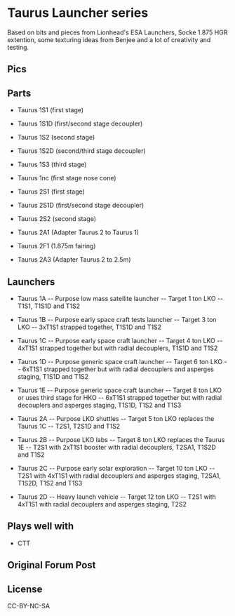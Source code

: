 # Taurus Launcher series
Based on bits and pieces from Lionhead's ESA Launchers, Socke 1.875 HGR extention,
some texturing ideas from Benjee and a lot of creativity and testing.

## Pics
<to be added>

## Parts
- Taurus 1S1 (first stage)
- Taurus 1S1D (first/second stage decoupler)
- Taurus 1S2 (second stage)
- Taurus 1S2D (second/third stage decoupler)
- Taurus 1S3 (third stage)
- Taurus 1nc (first stage nose cone)

- Taurus 2S1 (first stage)
- Taurus 2S1D (first/second stage decoupler)
- Taurus 2S2 (second stage)
- Taurus 2A1 (Adapter Taurus 2 to Taurus 1)
- Taurus 2F1 (1.875m fairing)
- Taurus 2A3 (Adapter Taurus 2 to 2.5m)

## Launchers
- Taurus 1A
-- Purpose low mass satellite launcher
-- Target 1 ton LKO
-- T1S1, T1S1D and T1S2

- Taurus 1B
-- Purpose early space craft tests launcher
-- Target 3 ton LKO
-- 3xT1S1 strapped together, T1S1D and T1S2

- Taurus 1C
-- Purpose early space craft launcher
-- Target 4 ton LKO
-- 4xT1S1 strapped together but with radial decouplers, T1S1D and T1S2

- Taurus 1D
-- Purpose generic space craft launcher
-- Target 6 ton LKO
-- 6xT1S1 strapped together but with radial decouplers and asperges staging, T1S1D and T1S2

- Taurus 1E
-- Purpose generic space craft launcher
-- Target 8 ton LKO or uses third stage for HKO
-- 6xT1S1 strapped together but with radial decouplers and asperges staging, T1S1D, T1S2 and T1S3

- Taurus 2A
-- Purpose LKO shuttles
-- Target 5 ton LKO replaces the Taurus 1C
-- T2S1, T2S1D and T1S2

- Taurus 2B
-- Purpose LKO labs
-- Target 8 ton LKO replaces the Taurus 1E
-- T2S1 with 2xT1S1 booster with radial decouplers, T2SA1, T1S2D and T1S2

- Taurus 2C
-- Purpose early solar exploration
-- Target 10 ton LKO
-- T2S1 with 4xT1S1 with radial decouplers and asperges staging, T2SA1, T1S2D, T1S2 and T1S3

- Taurus 2D
-- Heavy launch vehicle
-- Target 12 ton LKO
-- T2S1 with 4xT1S1 with radial decouplers and asperges staging, T2S2


## Plays well with
- CTT

## Original Forum Post
<to be added>

## License
CC-BY-NC-SA
